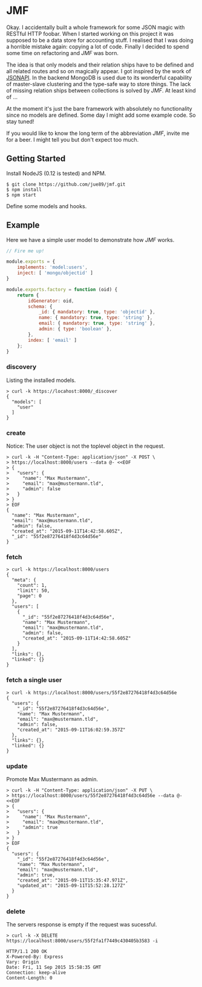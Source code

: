 # JMF

Okay. I accidentally built a whole framework for some JSON magic with RESTful HTTP foobar. When I started working on this project it was supposed to be a data store for accounting stuff. I realised that I was doing a horrible mistake again: copying a lot of code. Finally I decided to spend some time on refactoring and *JMF* was born.

The idea is that only models and their relation ships have to be defined and all related routes and so on magically appear. I got inspired by the work of [JSONAPI](http://jsonapi.org). In the backend MongoDB is used due to its wonderful capability of master-slave clustering and the type-safe way to store things. The lack of missing relation ships between collections is solved by *JMF*. At least kind of ...

At the moment it's just the bare framework with absolutely no functionality since no models are defined. Some day I might add some example code. So stay tuned!

If you would like to know the long term of the abbreviation *JMF*, invite me for a beer. I might tell you but don't expect too much.


## Getting Started

Install NodeJS (0.12 is tested) and NPM.

```
$ git clone https://github.com/jue89/jmf.git
$ npm install
$ npm start
```

Define some models and hooks.


## Example

Here we have a simple user model to demonstrate how  *JMF* works.

``` javascript
// Fire me up! 

module.exports = {
	implements: 'model:users',
	inject: [ 'mongo/objectid' ]
}

module.exports.factory = function (oid) {
	return {
		idGenerator: oid,
		schema: {
			_id: { mandatory: true, type: 'objectid' },
			name: { mandatory: true, type: 'string' },
			email: { mandatory: true, type: 'string' },
			admin: { type: 'boolean' },
		},
		index: [ 'email' ]
	};
}
```


### discovery

Listing the installed models.

```
> curl -k https://locahost:8000/_discover
{
  "models": [
    "user"
  ]
}
```

### create

Notice: The user object is not the toplevel object in the request.

```
> curl -k -H "Content-Type: application/json" -X POST \
> https://localhost:8000/users --data @- <<EOF 
> {
>   "users": {
>     "name": "Max Mustermann",
>     "email": "max@mustermann.tld",
>     "admin": false
>   }
> }
> EOF
{
  "name": "Max Mustermann",
  "email": "max@mustermann.tld",
  "admin": false,
  "created_at": "2015-09-11T14:42:58.605Z",
  "_id": "55f2e87276418f4d3c64d56e"
}
```

### fetch

```
> curl -k https://localhost:8000/users
{
  "meta": {
    "count": 1,
    "limit": 50,
    "page": 0
  },
  "users": [
    {
      "_id": "55f2e87276418f4d3c64d56e",
      "name": "Max Mustermann",
      "email": "max@mustermann.tld",
      "admin": false,
      "created_at": "2015-09-11T14:42:58.605Z"
    }
  ],
  "links": {},
  "linked": {}
}
```

### fetch a single user

```
> curl -k https://localhost:8000/users/55f2e87276418f4d3c64d56e
{
  "users": {
    "_id": "55f2e87276418f4d3c64d56e",
    "name": "Max Mustermann",
    "email": "max@mustermann.tld",
    "admin": false,
    "created_at": "2015-09-11T16:02:59.357Z"
  },
  "links": {},
  "linked": {}
}
```

### update

Promote Max Mustermann as admin.

```
> curl -k -H "Content-Type: application/json" -X PUT \
> https://localhost:8000/users/55f2e87276418f4d3c64d56e --data @- <<EOF
> {
>   "users": {
>     "name": "Max Mustermann",
>     "email": "max@mustermann.tld",
>     "admin": true
>   }
> }
> EOF
{
  "users": {
    "_id": "55f2e87276418f4d3c64d56e",
    "name": "Max Mustermann",
    "email": "max@mustermann.tld",
    "admin": true,
    "created_at": "2015-09-11T15:35:47.971Z",
    "updated_at": "2015-09-11T15:52:28.127Z"
  }
}
```

### delete

The servers response is empty if the request was sucessful.

```
> curl -k -X DELETE https://localhost:8000/users/55f2fa1f7449c430405b3583 -i

HTTP/1.1 200 OK
X-Powered-By: Express
Vary: Origin
Date: Fri, 11 Sep 2015 15:58:35 GMT
Connection: keep-alive
Content-Length: 0
```
